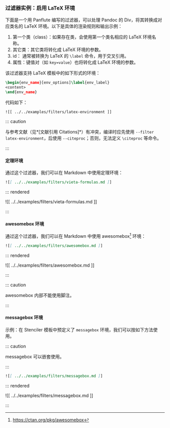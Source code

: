 ### 过滤器实例：启用 LaTeX 环境

下面是一个用 Panflute 编写的过滤器，可以处理 Pandoc 的 Div，将其转换成对应类名的 LaTeX 环境。以下是具体的渲染规则和输出示例：

1. 第一个类（class）：如果存在类，会使用第一个类名相应的 LaTeX 环境名称。
2. 其它类：其它类将转化成 LaTeX 环境的参数。
3. id： 通常被转换为 LaTeX 的 `\label` 命令，用于交叉引用。
4. 属性：键值对（如 `key=value`）也将转化成 LaTeX 环境的参数。

该过滤器支持 LaTeX 模板中的如下形式的环境：

```latex
\begin{env_name}[env_options]\label{env_label}
<content>
\end{env_name}
```

代码如下：

```{.python .numberLines}
![[ ../../examples/filters/latex-environment ]]
```

::: caution 

与参考文献（见*[文献引用 Citations]*）有冲突，编译时应先使用 `--filter latex-environment`，后使用 `--citeproc`；否则，无法定义 `\citeproc` 等命令。

:::

#### 定理环境

通过这个过滤器，我们可以在 Markdown 中使用定理环境：

```markdown
![[ ../../examples/filters/vieta-formulas.md ]]
```

::: rendered

![[ ../../examples/filters/vieta-formulas.md ]]

:::

#### awesomebox 环境

通过这个过滤器，我们可以在 Markdown 中使用 awesomebox[^awesomebox] 环境：

[^awesomebox]: <https://ctan.org/pkg/awesomebox>

```markdown
![[ ../../examples/filters/awesomebox.md ]]
```

::: rendered

![[ ../../examples/filters/awesomebox.md ]]

:::

::: caution

awesomebox 内部不能使用脚注。

:::

#### messagebox 环境

示例：在 Stenciler 模板中预定义了 `messagebox` 环境，我们可以按如下方法使用。

::: caution

messagebox 可以嵌套使用。

:::

```markdown
![[ ../../examples/filters/messagebox.md ]]
```

::: rendered

![[ ../../examples/filters/messagebox.md ]]

:::

